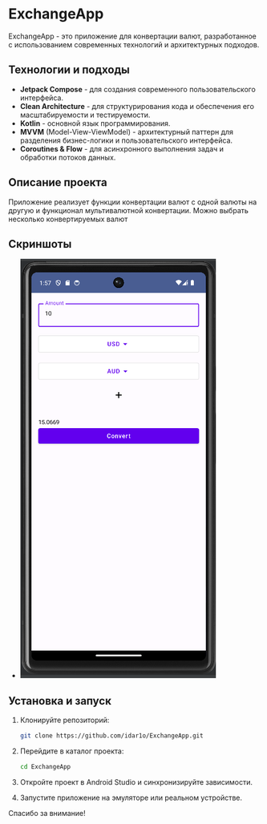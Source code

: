 # ExchangeApp

ExchangeApp - это приложение для конвертации валют, разработанное с использованием современных технологий и архитектурных подходов.

## Технологии и подходы

- **Jetpack Compose** - для создания современного пользовательского интерфейса.
- **Clean Architecture** - для структурирования кода и обеспечения его масштабируемости и тестируемости.
- **Kotlin** - основной язык программирования.
- **MVVM** (Model-View-ViewModel) - архитектурный паттерн для разделения бизнес-логики и пользовательского интерфейса.
- **Coroutines & Flow** - для асинхронного выполнения задач и обработки потоков данных.

## Описание проекта

Приложение реализует функции конвертации валют с одной валюты на другую и функционал мультивалютной конвертации. Можно выбрать несколько конвертируемых валют

## Скриншоты

- ![Screenshot 1](screenshots/scr1.png)
## Установка и запуск

1. Клонируйте репозиторий:
   ```sh
   git clone https://github.com/idar1o/ExchangeApp.git
   ```

2. Перейдите в каталог проекта:
   ```sh
   cd ExchangeApp
   ```

3. Откройте проект в Android Studio и синхронизируйте зависимости.

4. Запустите приложение на эмуляторе или реальном устройстве.

Спасибо за внимание!
